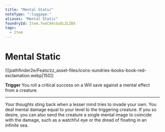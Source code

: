 ```yaml
---
title: "Mental Static"
noteType: ":luggage:"
aliases: "Mental Static"
foundryId: Item.fwoC84cGuELZLZBX
tags:
  - Item
---
```


# Mental Static
![[pathfinder2e/Feats/zz_asset-files/icons-sundries-books-book-red-exclamation.webp|150]]

**Trigger** You roll a critical success on a Will save against a mental effect from a creature.

* * *

Your thoughts sting back when a lesser mind tries to invade your own. You deal mental damage equal to your level to the triggering creature. If you so desire, you can also send the creature a single mental image to coincide with the damage, such as a watchful eye or the dread of floating in an infinite sea.
